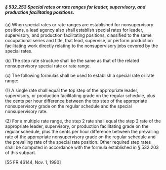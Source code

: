 ##### § 532.253 Special rates or rate ranges for leader, supervisory, and production facilitating positions. #####

(a) When special rates or rate ranges are established for nonsupervisory positions, a lead agency also shall establish special rates for leader, supervisory, and production facilitating positions, classified to the same occupational series and title, that lead, supervise, or perform production facilitating work directly relating to the nonsupervisory jobs covered by the special rates.

(b) The step rate structure shall be the same as that of the related nonsupervisory special rate or rate range.

(c) The following formulas shall be used to establish a special rate or rate range:

(1) A single rate shall equal the top step of the appropriate leader, supervisory, or production facilitating grade on the regular schedule, plus the cents per hour difference between the top step of the appropriate nonsupervisory grade on the regular schedule and the special nonsupervisory rate.

(2) For a multiple rate range, the step 2 rate shall equal the step 2 rate of the appropriate leader, supervisory, or production facilitating grade on the regular schedule, plus the cents per hour difference between the prevailing rate of the appropriate nonsupervisory grade on the regular schedule and the prevailing rate of the special rate position. Other required step rates shall be computed in accordance with the formula established in § 532.203 of this subpart.

[55 FR 46144, Nov. 1, 1990]